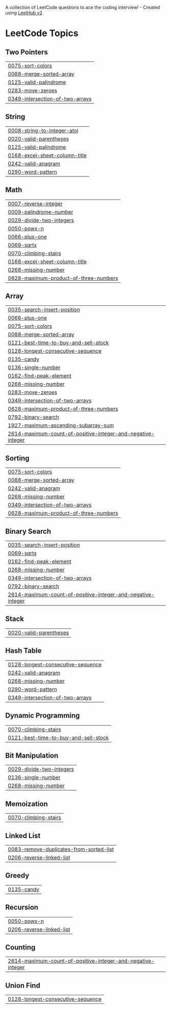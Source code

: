 A collection of LeetCode questions to ace the coding interview! - Created using [LeetHub v2](https://github.com/arunbhardwaj/LeetHub-2.0)
<!---LeetCode Topics Start-->
# LeetCode Topics
## Two Pointers
|  |
| ------- |
| [0075-sort-colors](https://github.com/Prat33k18/Leetcode/tree/master/0075-sort-colors) |
| [0088-merge-sorted-array](https://github.com/Prat33k18/Leetcode/tree/master/0088-merge-sorted-array) |
| [0125-valid-palindrome](https://github.com/Prat33k18/Leetcode/tree/master/0125-valid-palindrome) |
| [0283-move-zeroes](https://github.com/Prat33k18/Leetcode/tree/master/0283-move-zeroes) |
| [0349-intersection-of-two-arrays](https://github.com/Prat33k18/Leetcode/tree/master/0349-intersection-of-two-arrays) |
## String
|  |
| ------- |
| [0008-string-to-integer-atoi](https://github.com/Prat33k18/Leetcode/tree/master/0008-string-to-integer-atoi) |
| [0020-valid-parentheses](https://github.com/Prat33k18/Leetcode/tree/master/0020-valid-parentheses) |
| [0125-valid-palindrome](https://github.com/Prat33k18/Leetcode/tree/master/0125-valid-palindrome) |
| [0168-excel-sheet-column-title](https://github.com/Prat33k18/Leetcode/tree/master/0168-excel-sheet-column-title) |
| [0242-valid-anagram](https://github.com/Prat33k18/Leetcode/tree/master/0242-valid-anagram) |
| [0290-word-pattern](https://github.com/Prat33k18/Leetcode/tree/master/0290-word-pattern) |
## Math
|  |
| ------- |
| [0007-reverse-integer](https://github.com/Prat33k18/Leetcode/tree/master/0007-reverse-integer) |
| [0009-palindrome-number](https://github.com/Prat33k18/Leetcode/tree/master/0009-palindrome-number) |
| [0029-divide-two-integers](https://github.com/Prat33k18/Leetcode/tree/master/0029-divide-two-integers) |
| [0050-powx-n](https://github.com/Prat33k18/Leetcode/tree/master/0050-powx-n) |
| [0066-plus-one](https://github.com/Prat33k18/Leetcode/tree/master/0066-plus-one) |
| [0069-sqrtx](https://github.com/Prat33k18/Leetcode/tree/master/0069-sqrtx) |
| [0070-climbing-stairs](https://github.com/Prat33k18/Leetcode/tree/master/0070-climbing-stairs) |
| [0168-excel-sheet-column-title](https://github.com/Prat33k18/Leetcode/tree/master/0168-excel-sheet-column-title) |
| [0268-missing-number](https://github.com/Prat33k18/Leetcode/tree/master/0268-missing-number) |
| [0628-maximum-product-of-three-numbers](https://github.com/Prat33k18/Leetcode/tree/master/0628-maximum-product-of-three-numbers) |
## Array
|  |
| ------- |
| [0035-search-insert-position](https://github.com/Prat33k18/Leetcode/tree/master/0035-search-insert-position) |
| [0066-plus-one](https://github.com/Prat33k18/Leetcode/tree/master/0066-plus-one) |
| [0075-sort-colors](https://github.com/Prat33k18/Leetcode/tree/master/0075-sort-colors) |
| [0088-merge-sorted-array](https://github.com/Prat33k18/Leetcode/tree/master/0088-merge-sorted-array) |
| [0121-best-time-to-buy-and-sell-stock](https://github.com/Prat33k18/Leetcode/tree/master/0121-best-time-to-buy-and-sell-stock) |
| [0128-longest-consecutive-sequence](https://github.com/Prat33k18/Leetcode/tree/master/0128-longest-consecutive-sequence) |
| [0135-candy](https://github.com/Prat33k18/Leetcode/tree/master/0135-candy) |
| [0136-single-number](https://github.com/Prat33k18/Leetcode/tree/master/0136-single-number) |
| [0162-find-peak-element](https://github.com/Prat33k18/Leetcode/tree/master/0162-find-peak-element) |
| [0268-missing-number](https://github.com/Prat33k18/Leetcode/tree/master/0268-missing-number) |
| [0283-move-zeroes](https://github.com/Prat33k18/Leetcode/tree/master/0283-move-zeroes) |
| [0349-intersection-of-two-arrays](https://github.com/Prat33k18/Leetcode/tree/master/0349-intersection-of-two-arrays) |
| [0628-maximum-product-of-three-numbers](https://github.com/Prat33k18/Leetcode/tree/master/0628-maximum-product-of-three-numbers) |
| [0792-binary-search](https://github.com/Prat33k18/Leetcode/tree/master/0792-binary-search) |
| [1927-maximum-ascending-subarray-sum](https://github.com/Prat33k18/Leetcode/tree/master/1927-maximum-ascending-subarray-sum) |
| [2614-maximum-count-of-positive-integer-and-negative-integer](https://github.com/Prat33k18/Leetcode/tree/master/2614-maximum-count-of-positive-integer-and-negative-integer) |
## Sorting
|  |
| ------- |
| [0075-sort-colors](https://github.com/Prat33k18/Leetcode/tree/master/0075-sort-colors) |
| [0088-merge-sorted-array](https://github.com/Prat33k18/Leetcode/tree/master/0088-merge-sorted-array) |
| [0242-valid-anagram](https://github.com/Prat33k18/Leetcode/tree/master/0242-valid-anagram) |
| [0268-missing-number](https://github.com/Prat33k18/Leetcode/tree/master/0268-missing-number) |
| [0349-intersection-of-two-arrays](https://github.com/Prat33k18/Leetcode/tree/master/0349-intersection-of-two-arrays) |
| [0628-maximum-product-of-three-numbers](https://github.com/Prat33k18/Leetcode/tree/master/0628-maximum-product-of-three-numbers) |
## Binary Search
|  |
| ------- |
| [0035-search-insert-position](https://github.com/Prat33k18/Leetcode/tree/master/0035-search-insert-position) |
| [0069-sqrtx](https://github.com/Prat33k18/Leetcode/tree/master/0069-sqrtx) |
| [0162-find-peak-element](https://github.com/Prat33k18/Leetcode/tree/master/0162-find-peak-element) |
| [0268-missing-number](https://github.com/Prat33k18/Leetcode/tree/master/0268-missing-number) |
| [0349-intersection-of-two-arrays](https://github.com/Prat33k18/Leetcode/tree/master/0349-intersection-of-two-arrays) |
| [0792-binary-search](https://github.com/Prat33k18/Leetcode/tree/master/0792-binary-search) |
| [2614-maximum-count-of-positive-integer-and-negative-integer](https://github.com/Prat33k18/Leetcode/tree/master/2614-maximum-count-of-positive-integer-and-negative-integer) |
## Stack
|  |
| ------- |
| [0020-valid-parentheses](https://github.com/Prat33k18/Leetcode/tree/master/0020-valid-parentheses) |
## Hash Table
|  |
| ------- |
| [0128-longest-consecutive-sequence](https://github.com/Prat33k18/Leetcode/tree/master/0128-longest-consecutive-sequence) |
| [0242-valid-anagram](https://github.com/Prat33k18/Leetcode/tree/master/0242-valid-anagram) |
| [0268-missing-number](https://github.com/Prat33k18/Leetcode/tree/master/0268-missing-number) |
| [0290-word-pattern](https://github.com/Prat33k18/Leetcode/tree/master/0290-word-pattern) |
| [0349-intersection-of-two-arrays](https://github.com/Prat33k18/Leetcode/tree/master/0349-intersection-of-two-arrays) |
## Dynamic Programming
|  |
| ------- |
| [0070-climbing-stairs](https://github.com/Prat33k18/Leetcode/tree/master/0070-climbing-stairs) |
| [0121-best-time-to-buy-and-sell-stock](https://github.com/Prat33k18/Leetcode/tree/master/0121-best-time-to-buy-and-sell-stock) |
## Bit Manipulation
|  |
| ------- |
| [0029-divide-two-integers](https://github.com/Prat33k18/Leetcode/tree/master/0029-divide-two-integers) |
| [0136-single-number](https://github.com/Prat33k18/Leetcode/tree/master/0136-single-number) |
| [0268-missing-number](https://github.com/Prat33k18/Leetcode/tree/master/0268-missing-number) |
## Memoization
|  |
| ------- |
| [0070-climbing-stairs](https://github.com/Prat33k18/Leetcode/tree/master/0070-climbing-stairs) |
## Linked List
|  |
| ------- |
| [0083-remove-duplicates-from-sorted-list](https://github.com/Prat33k18/Leetcode/tree/master/0083-remove-duplicates-from-sorted-list) |
| [0206-reverse-linked-list](https://github.com/Prat33k18/Leetcode/tree/master/0206-reverse-linked-list) |
## Greedy
|  |
| ------- |
| [0135-candy](https://github.com/Prat33k18/Leetcode/tree/master/0135-candy) |
## Recursion
|  |
| ------- |
| [0050-powx-n](https://github.com/Prat33k18/Leetcode/tree/master/0050-powx-n) |
| [0206-reverse-linked-list](https://github.com/Prat33k18/Leetcode/tree/master/0206-reverse-linked-list) |
## Counting
|  |
| ------- |
| [2614-maximum-count-of-positive-integer-and-negative-integer](https://github.com/Prat33k18/Leetcode/tree/master/2614-maximum-count-of-positive-integer-and-negative-integer) |
## Union Find
|  |
| ------- |
| [0128-longest-consecutive-sequence](https://github.com/Prat33k18/Leetcode/tree/master/0128-longest-consecutive-sequence) |
<!---LeetCode Topics End-->